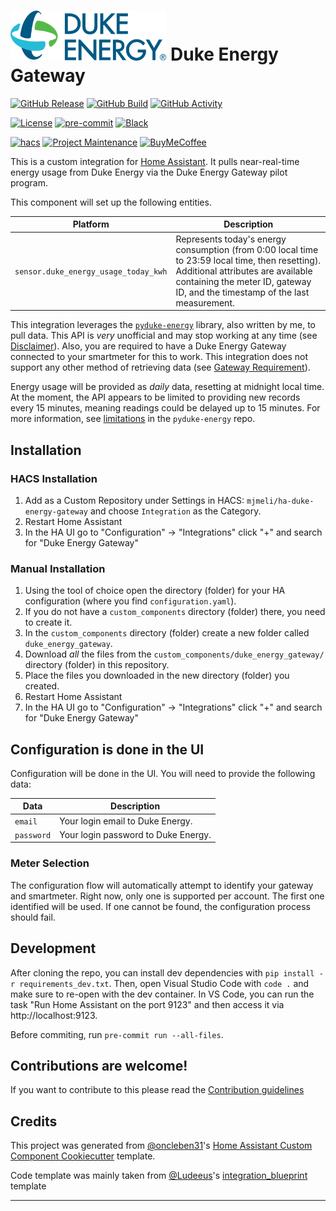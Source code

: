# <img height="80" src="https://github.com/mjmeli/ha-duke-energy-gateway/blob/main/assets/logo.png?raw=true" alt="Duke Energy Logo"> Duke Energy Gateway

[![GitHub Release][releases-shield]][releases]
[![GitHub Build][build-shield]][build]
[![GitHub Activity][commits-shield]][commits]

[![License][license-shield]](LICENSE)
[![pre-commit][pre-commit-shield]][pre-commit]
[![Black][black-shield]][black]

[![hacs][hacsbadge]][hacs]
[![Project Maintenance][maintenance-shield]][user_profile]
[![BuyMeCoffee][buymecoffeebadge]][buymecoffee]

This is a custom integration for [Home Assistant](https://www.home-assistant.io/). It pulls near-real-time energy usage from Duke Energy via the Duke Energy Gateway pilot program.

This component will set up the following entities.

| Platform                             | Description                                                                                                                                                                                                           |
| ------------------------------------ | --------------------------------------------------------------------------------------------------------------------------------------------------------------------------------------------------------------------- |
| `sensor.duke_energy_usage_today_kwh` | Represents today's energy consumption (from 0:00 local time to 23:59 local time, then resetting). Additional attributes are available containing the meter ID, gateway ID, and the timestamp of the last measurement. |

This integration leverages the [`pyduke-energy`](https://github.com/mjmeli/pyduke-energy) library, also written by me, to pull data. This API is _very_ unofficial and may stop working at any time (see [Disclaimer](https://github.com/mjmeli/pyduke-energy#Disclaimer)). Also, you are required to have a Duke Energy Gateway connected to your smartmeter for this to work. This integration does not support any other method of retrieving data (see [Gateway Requirement](https://github.com/mjmeli/pyduke-energy#gateway-requirement)).

Energy usage will be provided as _daily_ data, resetting at midnight local time. At the moment, the API appears to be limited to providing new records every 15 minutes, meaning readings could be delayed up to 15 minutes. For more information, see [limitations](https://github.com/mjmeli/pyduke-energy#limitations) in the `pyduke-energy` repo.

## Installation

### HACS Installation

1. Add as a Custom Repository under Settings in HACS: `mjmeli/ha-duke-energy-gateway` and choose `Integration` as the Category.
2. Restart Home Assistant
3. In the HA UI go to "Configuration" -> "Integrations" click "+" and search for "Duke Energy Gateway"

### Manual Installation

1. Using the tool of choice open the directory (folder) for your HA configuration (where you find `configuration.yaml`).
2. If you do not have a `custom_components` directory (folder) there, you need to create it.
3. In the `custom_components` directory (folder) create a new folder called `duke_energy_gateway`.
4. Download _all_ the files from the `custom_components/duke_energy_gateway/` directory (folder) in this repository.
5. Place the files you downloaded in the new directory (folder) you created.
6. Restart Home Assistant
7. In the HA UI go to "Configuration" -> "Integrations" click "+" and search for "Duke Energy Gateway"

## Configuration is done in the UI

Configuration will be done in the UI. You will need to provide the following data:

| Data       | Description                         |
| ---------- | ----------------------------------- |
| `email`    | Your login email to Duke Energy.    |
| `password` | Your login password to Duke Energy. |

### Meter Selection

The configuration flow will automatically attempt to identify your gateway and smartmeter. Right now, only one is supported per account. The first one identified will be used. If one cannot be found, the configuration process should fail.

## Development

After cloning the repo, you can install dev dependencies with `pip install -r requirements_dev.txt`. Then, open Visual Studio Code with `code .` and make sure to re-open with the dev container. In VS Code, you can run the task "Run Home Assistant on the port 9123" and then access it via http://localhost:9123.

Before commiting, run `pre-commit run --all-files`.

## Contributions are welcome!

If you want to contribute to this please read the [Contribution guidelines](CONTRIBUTING.md)

## Credits

This project was generated from [@oncleben31](https://github.com/oncleben31)'s [Home Assistant Custom Component Cookiecutter](https://github.com/oncleben31/cookiecutter-homeassistant-custom-component) template.

Code template was mainly taken from [@Ludeeus](https://github.com/ludeeus)'s [integration_blueprint][integration_blueprint] template

---

[integration_blueprint]: https://github.com/custom-components/integration_blueprint
[black]: https://github.com/psf/black
[black-shield]: https://img.shields.io/badge/code%20style-black-000000.svg?style=for-the-badge
[buymecoffee]: https://www.buymeacoffee.com/mjmeli
[buymecoffeebadge]: https://img.shields.io/badge/buy%20me%20a%20coffee-donate-yellow.svg?style=for-the-badge
[commits-shield]: https://img.shields.io/github/commit-activity/y/mjmeli/ha-duke-energy-gateway.svg?style=for-the-badge
[commits]: https://github.com/mjmeli/ha-duke-energy-gateway/commits/main
[hacs]: https://hacs.xyz
[hacsbadge]: https://img.shields.io/badge/HACS-Custom-orange.svg?style=for-the-badge
[discord]: https://discord.gg/Qa5fW2R
[discord-shield]: https://img.shields.io/discord/330944238910963714.svg?style=for-the-badge
[exampleimg]: example.png
[forum-shield]: https://img.shields.io/badge/community-forum-brightgreen.svg?style=for-the-badge
[forum]: https://community.home-assistant.io/
[license-shield]: https://img.shields.io/github/license/mjmeli/ha-duke-energy-gateway.svg?style=for-the-badge
[maintenance-shield]: https://img.shields.io/badge/maintainer-%40mjmeli-blue.svg?style=for-the-badge
[pre-commit]: https://github.com/pre-commit/pre-commit
[pre-commit-shield]: https://img.shields.io/badge/pre--commit-enabled-brightgreen?style=for-the-badge
[releases-shield]: https://img.shields.io/github/release/mjmeli/ha-duke-energy-gateway.svg?style=for-the-badge
[releases]: https://github.com/mjmeli/ha-duke-energy-gateway/releases
[build-shield]: https://img.shields.io/github/workflow/status/mjmeli/ha-duke-energy-gateway/Linting?style=for-the-badge
[build]: https://github.com/mjmeli/ha-duke-energy-gateway/actions/workflows/tests.yaml
[user_profile]: https://github.com/mjmeli
